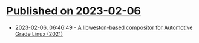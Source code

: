 # [Published on 2023-02-06](index.md)

* [2023-02-06, 06:46:49](https://news.ycombinator.com/item?id=34674150) - [A libweston-based compositor for Automotive Grade Linux (2021)](https://www.collabora.com/news-and-blog/news-and-events/a-libweston-based-compositor-for-automotive-grade-linux.html)
